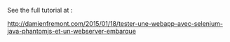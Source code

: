 See the full tutorial at :

http://damienfremont.com/2015/01/18/tester-une-webapp-avec-selenium-java-phantomjs-et-un-webserver-embarque

